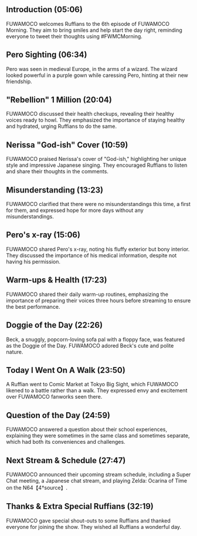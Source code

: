 ## Introduction (05:06)

FUWAMOCO welcomes Ruffians to the 6th episode of FUWAMOCO Morning. They aim to bring smiles and help start the day right, reminding everyone to tweet their thoughts using #FWMCMorning.

## Pero Sighting (06:34)

Pero was seen in medieval Europe, in the arms of a wizard. The wizard looked powerful in a purple gown while caressing Pero, hinting at their new friendship.

## "Rebellion" 1 Million (20:04)

FUWAMOCO discussed their health checkups, revealing their healthy voices ready to howl. They emphasized the importance of staying healthy and hydrated, urging Ruffians to do the same.

## Nerissa "God-ish" Cover (10:59)

FUWAMOCO praised Nerissa's cover of "God-ish," highlighting her unique style and impressive Japanese singing. They encouraged Ruffians to listen and share their thoughts in the comments.

## Misunderstanding (13:23)

FUWAMOCO clarified that there were no misunderstandings this time, a first for them, and expressed hope for more days without any misunderstandings.

## Pero's x-ray (15:06)

FUWAMOCO shared Pero's x-ray, noting his fluffy exterior but bony interior. They discussed the importance of his medical information, despite not having his permission.

## Warm-ups & Health (17:23)

FUWAMOCO shared their daily warm-up routines, emphasizing the importance of preparing their voices three hours before streaming to ensure the best performance.

## Doggie of the Day (22:26)

Beck, a snuggly, popcorn-loving sofa pal with a floppy face, was featured as the Doggie of the Day. FUWAMOCO adored Beck's cute and polite nature.

## Today I Went On A Walk (23:50)

A Ruffian went to Comic Market at Tokyo Big Sight, which FUWAMOCO likened to a battle rather than a walk. They expressed envy and excitement over FUWAMOCO fanworks seen there.

## Question of the Day (24:59)

FUWAMOCO answered a question about their school experiences, explaining they were sometimes in the same class and sometimes separate, which had both its conveniences and challenges.

## Next Stream & Schedule (27:47)

FUWAMOCO announced their upcoming stream schedule, including a Super Chat meeting, a Japanese chat stream, and playing Zelda: Ocarina of Time on the N64【4†source】.

## Thanks & Extra Special Ruffians (32:19)

FUWAMOCO gave special shout-outs to some Ruffians and thanked everyone for joining the show. They wished all Ruffians a wonderful day.
